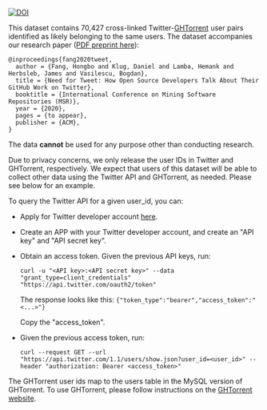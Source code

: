 [![DOI](https://zenodo.org/badge/247511080.svg)](https://zenodo.org/badge/latestdoi/247511080)

This dataset contains 70,427 cross-linked Twitter-[GHTorrent](http://ghtorrent.org) user pairs identified as likely belonging to the same users. The dataset accompanies our research paper ([PDF preprint here](http://cmustrudel.github.io/papers/msr20tweets.pdf)):

```
@inproceedings{fang2020tweet,
  author = {Fang, Hongbo and Klug, Daniel and Lamba, Hemank and Herbsleb, James and Vasilescu, Bogdan},
  title = {Need for Tweet: How Open Source Developers Talk About Their GitHub Work on Twitter},
  booktitle = {International Conference on Mining Software Repositories (MSR)},
  year = {2020},
  pages = {to appear},
  publisher = {ACM},
}
```
 
The data **cannot** be used for any purpose other than conducting research. 

Due to privacy concerns, we only release the user IDs in Twitter and GHTorrent, respectively. We expect that users of this dataset will be able to collect other data using the Twitter API and GHTorrent, as needed. Please see below for an example.

To query the Twitter API for a given user_id, you can:

- Apply for Twitter developer account [here](https://developer.twitter.com/en/apply-for-access).  
- Create an APP with your Twitter developer account, and create an "API key" and "API secret key".
- Obtain an access token. Given the previous API keys, run: 

  `curl -u "<API key>:<API secret key>" --data "grant_type=client_credentials" "https://api.twitter.com/oauth2/token"`

  The response looks like this: `{"token_type":"bearer","access_token":"<...>"}`

  Copy the "access_token".

- Given the previous access token, run:

  `curl --request GET --url "https://api.twitter.com/1.1/users/show.json?user_id=<user_id>" --header "authorization: Bearer <access_token>"`

The GHTorrent user ids map to the users table in the MySQL version of GHTorrent. To use GHTorrent, please follow instructions on the [GHTorrent website](https://ghtorrent.org).
